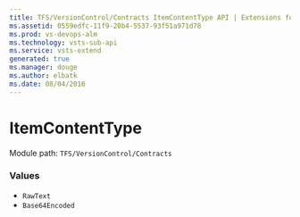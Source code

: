 ```yaml
---
title: TFS/VersionControl/Contracts ItemContentType API | Extensions for Visual Studio Team Services
ms.assetid: 0559edfc-11f9-20b4-5537-93f51a971d78
ms.prod: vs-devops-alm
ms.technology: vsts-sub-api
ms.service: vsts-extend
generated: true
ms.manager: douge
ms.author: elbatk
ms.date: 08/04/2016
---
```


# ItemContentType

Module path: `TFS/VersionControl/Contracts`

### Values

* `RawText` 
* `Base64Encoded` 
